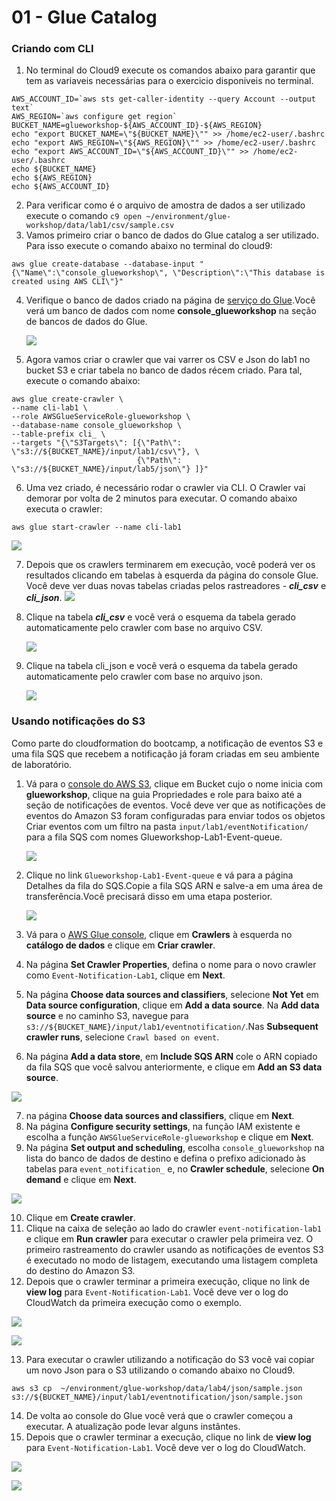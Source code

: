 # 01 - Glue Catalog

### Criando com CLI

1. No terminal do Cloud9 execute os comandos abaixo para garantir que tem as variaveis necessárias para o exercicio disponiveis no terminal.

```shell
AWS_ACCOUNT_ID=`aws sts get-caller-identity --query Account --output text`
AWS_REGION=`aws configure get region`
BUCKET_NAME=glueworkshop-${AWS_ACCOUNT_ID}-${AWS_REGION}
echo "export BUCKET_NAME=\"${BUCKET_NAME}\"" >> /home/ec2-user/.bashrc
echo "export AWS_REGION=\"${AWS_REGION}\"" >> /home/ec2-user/.bashrc
echo "export AWS_ACCOUNT_ID=\"${AWS_ACCOUNT_ID}\"" >> /home/ec2-user/.bashrc
echo ${BUCKET_NAME}
echo ${AWS_REGION}
echo ${AWS_ACCOUNT_ID}
```

2. Para verificar como é o arquivo de amostra de dados a ser utilizado execute o comando `c9 open ~/environment/glue-workshop/data/lab1/csv/sample.csv`
3. Vamos primeiro criar o banco de dados do Glue catalog a ser utilizado. Para isso execute o comando abaixo no terminal do cloud9:
``` shell
aws glue create-database --database-input "{\"Name\":\"console_glueworkshop\", \"Description\":\"This database is created using AWS CLI\"}"
```

4. Verifique o banco de dados  criado na página de [serviço do Glue](https://us-east-2.console.aws.amazon.com/glue/home?region=us-east-2#/v2/data-catalog/databases).Você verá um banco de dados com nome **console_glueworkshop** na seção de bancos de dados do Glue.

    ![](img/cli-glue-db.png)

5. Agora vamos criar o crawler que vai varrer os CSV e Json do lab1 no bucket S3 e criar tabela no banco de dados récem criado. Para tal, execute o comando abaixo:
```shell
aws glue create-crawler \
--name cli-lab1 \
--role AWSGlueServiceRole-glueworkshop \
--database-name console_glueworkshop \
--table-prefix cli_ \
--targets "{\"S3Targets\": [{\"Path\": \"s3://${BUCKET_NAME}/input/lab1/csv\"}, \
                            {\"Path\": \"s3://${BUCKET_NAME}/input/lab5/json\"} ]}"
```

6. Uma vez criado, é necessário rodar o crawler via CLI. O Crawler vai demorar por volta de 2 minutos para executar. O comando abaixo executa o crawler:

``` shell
aws glue start-crawler --name cli-lab1
```
![](img/cli-glue-db.png)

7. Depois que os crawlers terminarem em execução, você poderá ver os resultados clicando em tabelas à esquerda da página do console Glue. Você deve ver duas novas tabelas criadas pelos rastreadores - ***cli_csv*** e ***cli_json***.
   ![](img/cli-tables.png)

8. Clique na tabela ***cli_csv*** e você verá o esquema da tabela gerado automaticamente pelo crawler com base no arquivo CSV.
   
   ![](img/lab1-5.png)

9. Clique na tabela cli_json e você verá o esquema da tabela gerado automaticamente pelo crawler com base no arquivo json.
    
    ![](img/lab1-6.png)


### Usando notificações do S3

Como parte do cloudformation do bootcamp, a notificação de eventos S3 e uma fila SQS que recebem a notificação já foram criadas em seu ambiente de laboratório.

1. Vá para o [console do AWS S3](https://console.aws.amazon.com/s3/), clique em Bucket cujo o nome inicia com **glueworkshop**, clique na guia Propriedades e role para baixo até a seção de notificações de eventos. Você deve ver que as notificações de eventos do Amazon S3 foram configuradas para enviar todos os objetos Criar eventos com um filtro na pasta `input/lab1/eventNotification/` para a fila SQS com nomes Glueworkshop-Lab1-Event-queue.

    ![](img/s3-event-notifications.png)

2. Clique no link `Glueworkshop-Lab1-Event-queue` e vá para a página Detalhes da fila do SQS.Copie a fila SQS ARN e salve-a em uma área de transferência.Você precisará disso em uma etapa posterior.

    ![](img/sqs-details.png)

3. Vá para o [AWS Glue console](https://console.aws.amazon.com/glue/), clique em **Crawlers** à esquerda no **catálogo de dados** e clique em **Criar crawler**.
4. Na página **Set Crawler Properties**, defina o nome para o novo crawler como `Event-Notification-Lab1`, clique em **Next**.
5. Na página **Choose data sources and classifiers**, selecione **Not Yet** em **Data source configuration**, clique em **Add a data source**. Na **Add data source** e no caminho S3, navegue para `s3://${BUCKET_NAME}/input/lab1/eventnotification/`.Nas **Subsequent crawler runs**, selecione `Crawl based on event`.
6. Na página **Add a data store**, em **Include SQS ARN** cole o ARN copiado da fila SQS que você salvou anteriormente, e clique em **Add an S3 data source**.

![](img/crawler-sqs.png)

7. na página **Choose data sources and classifiers**, clique em **Next**.
8. Na página **Configure security settings**, na função IAM existente e escolha a função `AWSGlueServiceRole-glueworkshop` e clique em **Next**.
9. Na página **Set output and scheduling**, escolha `console_glueworkshop` na lista do banco de dados de destino e defina o prefixo adicionado às tabelas para `event_notification_` e, no **Crawler schedule**, selecione **On demand** e clique em **Next**.

![](img/crawler-summary.png)

10. Clique em **Create crawler**.
11. Clique na caixa de seleção ao lado do crawler `event-notification-lab1` e clique em **Run crawler** para executar o crawler pela primeira vez. O primeiro rastreamento do crawler usando as notificações de eventos S3 é executado no modo de listagem, executando uma listagem completa do destino do Amazon S3.
12. Depois que o crawler terminar a primeira execução, clique no link de **view log** para `Event-Notification-Lab1`. Você deve ver o log do CloudWatch da primeira execução como o exemplo.

![](img/view-log.png)

![](img/first-crawl.png)

13. Para executar o crawler utilizando a notificação do S3 você vai copiar um novo Json para o S3 utilizando o comando abaixo no Cloud9.

``` shell
aws s3 cp  ~/environment/glue-workshop/data/lab4/json/sample.json s3://${BUCKET_NAME}/input/lab1/eventnotification/json/sample.json
```

14.  De volta ao console do Glue você verá que o crawler começou a executar. A atualização pode levar alguns instântes.
15. Depois que o crawler terminar a execução, clique no link de **view log** para `Event-Notification-Lab1`. Você deve ver o log do CloudWatch.

![](img/log-view1.png)

![](img/following-crawl.png)
